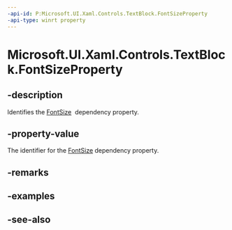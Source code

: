 ```yaml
---
-api-id: P:Microsoft.UI.Xaml.Controls.TextBlock.FontSizeProperty
-api-type: winrt property
---
```


<!-- Property syntax
public Windows.UI.Xaml.DependencyProperty FontSizeProperty { get; }
-->

# Microsoft.UI.Xaml.Controls.TextBlock.FontSizeProperty

## -description
Identifies the [FontSize](textblock_fontsize.md)  dependency property.

## -property-value
The identifier for the [FontSize](textblock_fontsize.md) dependency property.

## -remarks

## -examples

## -see-also
